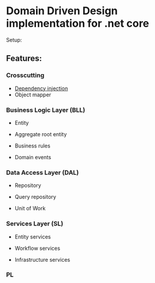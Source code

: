 # Domain Driven Design implementation for .net core 

Setup:

## Features:

### Crosscutting

- [Dependency injection][1]
- Object mapper

### Business Logic Layer (BLL)

- Entity

- Aggregate root entity

- Business rules

- Domain events

### Data Access Layer (DAL)

- Repository

- Query repository

- Unit of Work

### Services Layer (SL)

- Entity services

- Workflow services

- Infrastructure services

### PL

[1]: https://github.com/Alexander-Shein/DddCore/blob/net-core/Src/Crosscutting/DddCore.Contracts.Crosscutting/DependencyInjection/README.md
